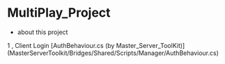 # MultiPlay_Project

* about this project

1 , Client Login 
[AuthBehaviour.cs (by Master_Server_ToolKit)] (MasterServerToolkit/Bridges/Shared/Scripts/Manager/AuthBehaviour.cs)
